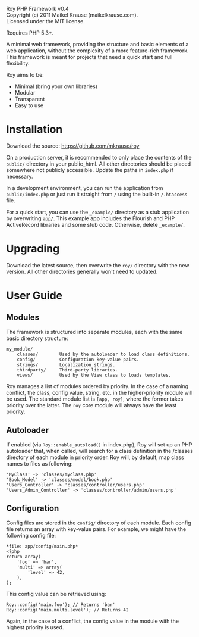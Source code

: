 Roy PHP Framework v0.4  
Copyright (c) 2011 Maikel Krause (maikelkrause.com).  
Licensed under the MIT license.

Requires PHP 5.3+.

A minimal web framework, providing the structure and basic elements of a web
application, without the complexity of a more feature-rich framework. This
framework is meant for projects that need a quick start and full flexibility.

Roy aims to be:

* Minimal (bring your own libraries)
* Modular
* Transparent
* Easy to use

# Installation

Download the source:
https://github.com/mkrause/roy

On a production server, it is recommended to only place the contents of
the `public/` directory in your public_html. All other directories should be
placed somewhere not publicly accessible. Update the paths in `index.php` if
necessary.

In a development environment, you can run the application from
`public/index.php` or just run it straight from `/` using the built-in
`/.htaccess` file.

For a quick start, you can use the `_example/` directory as a stub application
by overwriting `app/`. This example app includes the Flourish and PHP
ActiveRecord libraries and some stub code. Otherwise, delete `_example/`.

# Upgrading

Download the latest source, then overwrite the `roy/` directory with the new
version. All other directories generally won't need to updated.

# User Guide

## Modules

The framework is structured into separate modules, each with the same basic
directory structure:

    my_module/
        classes/        Used by the autoloader to load class definitions.
        config/         Configuration key-value pairs.
        strings/        Localization strings.
        thirdparty/     Third-party libraries.
        views/          Used by the View class to loads templates.

Roy manages a list of modules ordered by priority. In the case of a naming
conflict, the class, config value, string, etc. in the higher-priority module
will be used. The standard module list is `[app, roy]`, where the former
takes priority over the latter. The `roy` core module will always have the
least priority.

## Autoloader

If enabled (via `Roy::enable_autoload()` in index.php), Roy will set up an
PHP autoloader that, when called, will search for a class definition in the
/classes directory of each module in priority order. Roy will, by default,
map class names to files as following:

    'MyClass' -> 'classes/myclass.php'
    'Book_Model' -> 'classes/model/book.php'
    'Users_Controller' -> 'classes/controller/users.php'
    'Users_Admin_Controller' -> 'classes/controller/admin/users.php'

## Configuration

Config files are stored in the `config/` directory of each module. Each
config file returns an array with key-value pairs. For example, we might have
the following config file:

    *file: app/config/main.php*
    <?php
    return array(
        'foo' => 'bar',
        'multi' => array(
            'level' => 42,
        ),
    );

This config value can be retrieved using:

    Roy::config('main.foo'); // Returns 'bar'
    Roy::config('main.multi.level'); // Returns 42

Again, in the case of a conflict, the config value in the module with the
highest priority is used.
